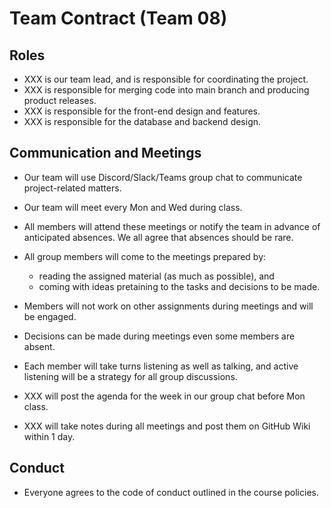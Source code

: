 # Team Contract (Team 08)

## Roles

- XXX is our team lead, and is responsible for coordinating the project.
- XXX is responsible for merging code into main branch and producing product releases.
- XXX is responsible for the front-end design and features.
- XXX is responsible for the database and backend design.

## Communication and Meetings

- Our team will use Discord/Slack/Teams group chat to communicate project-related matters.
- Our team will meet every Mon and Wed during class.
- All members will attend these meetings or notify the team in advance of anticipated absences. We all agree that absences should be rare.
- All group members will come to the meetings prepared by:
  - reading the assigned material (as much as possible), and
  - coming with ideas pretaining to the tasks and decisions to be made.
- Members will not work on other assignments during meetings and will be engaged.
- Decisions can be made during meetings even some members are absent.
- Each member will take turns listening as well as talking, and active listening will be a strategy for all group discussions.

- XXX will post the agenda for the week in our group chat before Mon class.
- XXX will take notes during all meetings and post them on GitHub Wiki within 1 day.

## Conduct

- Everyone agrees to the code of conduct outlined in the course policies.
